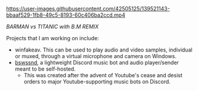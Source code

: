 https://user-images.githubusercontent.com/42505125/139521143-bbaaf529-1fb8-49c5-8193-60c406ba2ccd.mp4

*BARMAN vs TITANIC with B.M REMIX*

Projects that I am working on include:
* winfakeav. This can be used to play audio and video samples, individual or muxed, through a virtual microphone and camera on Windows.
* [bswssnd](https://github.com/bswssnd), a lightweight Discord music bot and audio player/sender meant to be self-hosted.
  * This was created after the advent of Youtube's cease and desist orders to major Youtube-supporting music bots on Discord.
